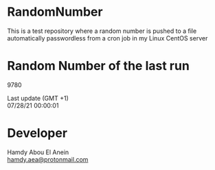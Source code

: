 # RandomNumber    
This is a test repository where a random number is pushed to a file automatically passwordless from a cron job in my Linux CentOS server    
# Random Number of the last run   
9780
      
Last update (GMT +1)    
07/28/21 00:00:01
# Developer    
Hamdy Abou El Anein   
hamdy.aea@protonmail.com
